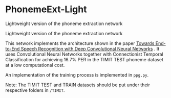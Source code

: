# PhonemeExt-Light
Lightweight version of the phoneme extraction network

Lightweight version of the phoneme extraction network

This network implements the architecture shown in the paper [Towards End-to-End Speech Recognition with Deep Convolutional Neural Networks](https://arxiv.org/pdf/1701.02720.pdf) . It uses Convolutional Neural Networks together with Connectionist Temporal Classification for achieving 16.7% PER in the TIMIT TEST phoneme dataset at a low computational cost.

An implementation of the training process is implemented in `ppg.py`.

Note: The TIMIT TEST and TRAIN datasets should be put under their respective folders in `/TIMIT`.



